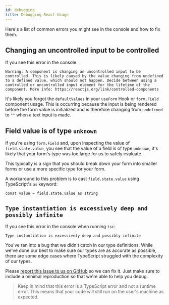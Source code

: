 ```yaml
---
id: debugging
title: Debugging React Usage
---
```


Here's a list of common errors you might see in the console and how to fix them.

## Changing an uncontrolled input to be controlled

If you see this error in the console:

```
Warning: A component is changing an uncontrolled input to be controlled. This is likely caused by the value changing from undefined to a defined value, which should not happen. Decide between using a controlled or uncontrolled input element for the lifetime of the component. More info: https://reactjs.org/link/controlled-components
```

It's likely you forgot the `defaultValues` in your `useForm` Hook or `form.Field` component usage. This is occurring
because the input is being rendered before the form value is initialized and is therefore changing from `undefined` to `""` when a text input is made.

## Field value is of type `unknown`

If you're using `form.Field` and, upon inspecting the value of `field.state.value`, you see that the value of a field is of type `unknown`, it's likely that your form's type was too large for us to safely evaluate.

This typically is a sign that you should break down your form into smaller forms or use a more specific type for your form.

A workaround to this problem is to cast `field.state.value` using TypeScript's `as` keyword:

```tsx
const value = field.state.value as string
```

## `Type instantiation is excessively deep and possibly infinite`

If you see this error in the console when running `tsc`:

```
Type instantiation is excessively deep and possibly infinite
```

You've ran into a bug that we didn't catch in our type definitions. While we've done our best to make sure our types are as accurate as possible, there are some edge cases where TypeScript struggled with the complexity of our types.

Please [report this issue to us on GitHub](https://github.com/TanStack/form/issues) so we can fix it. Just make sure to include a minimal reproduction so that we're able to help you debug.

> Keep in mind that this error is a TypeScript error and not a runtime error. This means that your code will still run on the user's machine as expected.
